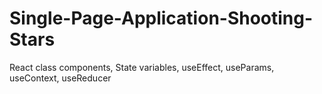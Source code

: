 # Single-Page-Application-Shooting-Stars

React class components, State variables, useEffect, useParams, useContext, useReducer
